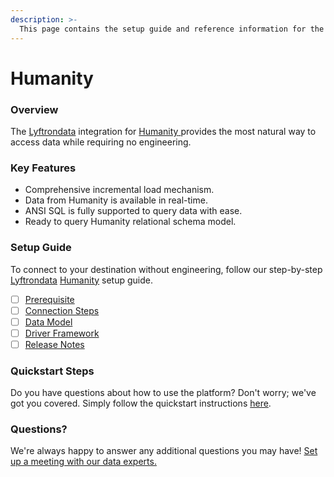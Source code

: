 ```yaml
---
description: >-
  This page contains the setup guide and reference information for the Humanity source connector.
---
```


# Humanity

### Overview

The [Lyftrondata](https://www.lyftrondata.com/) integration for [Humanity](https://www.lyftrondata.com/integration/humanity/)[ ](https://www.lyftrondata.com/integration/humanity/)provides the most natural way to access data while requiring no engineering.

### Key Features

* Comprehensive incremental load mechanism.
* Data from Humanity is available in real-time.&#x20;
* ANSI SQL is fully supported to query data with ease.
* Ready to query Humanity relational schema model.

### Setup Guide

To connect to your destination without engineering, follow our step-by-step [Lyftrondata](https://www.lyftrondata.com/)  [Humanity](https://www.lyftrondata.com/integration/humanity/) setup guide.

* [ ] [Prerequisite](../../finance-analytics/humanity/prerequisite.md)
* [ ] [Connection Steps](../../finance-analytics/humanity/connection-steps.md)
* [ ] [Data Model](../../finance-analytics/humanity/data-model/)
* [ ] [Driver Framework](../../finance-analytics/humanity/driver-framework/)
* [ ] [Release Notes](../../finance-analytics/humanity/release-notes.md)

### Quickstart Steps

Do you have questions about how to use the platform? Don't worry; we've got you covered. Simply follow the quickstart instructions [here](../../../quickstart-steps.md).

### Questions? <a href="#questions" id="questions"></a>

We're always happy to answer any additional questions you may have! [Set up a meeting with our data experts.](https://www.lyftrondata.com/book-a-meeting/)

